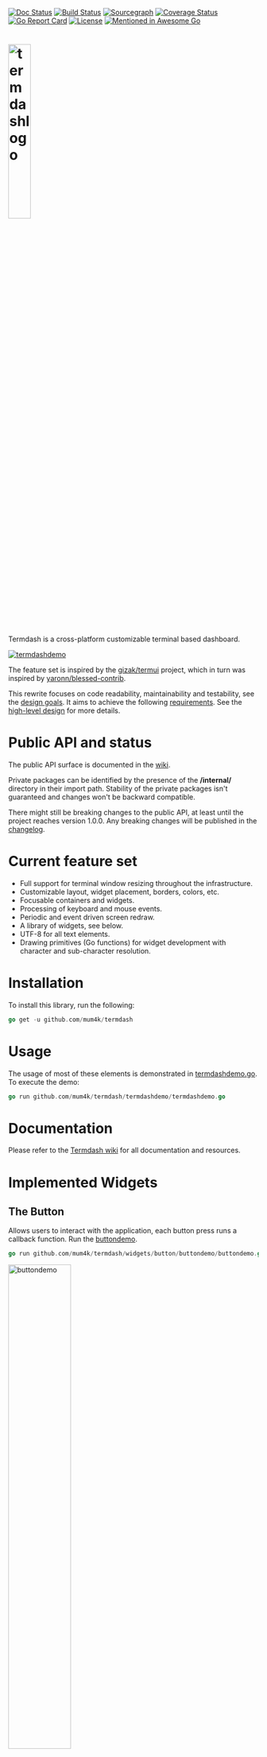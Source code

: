 [![Doc Status](https://godoc.org/github.com/mum4k/termdash?status.png)](https://godoc.org/github.com/mum4k/termdash)
[![Build Status](https://travis-ci.org/mum4k/termdash.svg?branch=master)](https://travis-ci.org/mum4k/termdash)
[![Sourcegraph](https://sourcegraph.com/github.com/mum4k/termdash/-/badge.svg)](https://sourcegraph.com/github.com/mum4k/termdash?badge)
[![Coverage Status](https://coveralls.io/repos/github/mum4k/termdash/badge.svg?branch=master)](https://coveralls.io/github/mum4k/termdash?branch=master)
[![Go Report Card](https://goreportcard.com/badge/github.com/mum4k/termdash)](https://goreportcard.com/report/github.com/mum4k/termdash)
[![License](https://img.shields.io/badge/License-Apache%202.0-blue.svg)](https://github.com/mum4k/termdash/blob/master/LICENSE)
[![Mentioned in Awesome Go](https://awesome.re/mentioned-badge.svg)](https://github.com/avelino/awesome-go)

# [<img src="./doc/images/termdash.png" alt="termdashlogo" type="image/png" width="30%">](http://github.com/mum4k/termdash/wiki)

Termdash is a cross-platform customizable terminal based dashboard.

[<img src="./doc/images/termdashdemo_0_7_0.gif" alt="termdashdemo" type="image/gif">](termdashdemo/termdashdemo.go)

The feature set is inspired by the
[gizak/termui](http://github.com/gizak/termui) project, which in turn was
inspired by
[yaronn/blessed-contrib](http://github.com/yaronn/blessed-contrib).

This rewrite focuses on code readability, maintainability and testability, see
the [design goals](doc/design_goals.md). It aims to achieve the following
[requirements](doc/requirements.md). See the [high-level design](doc/hld.md)
for more details.

# Public API and status

The public API surface is documented in the
[wiki](http://github.com/mum4k/termdash/wiki).

Private packages can be identified by the presence of the **/internal/**
directory in their import path. Stability of the private packages isn't
guaranteed and changes won't be backward compatible.

There might still be breaking changes to the public API, at least until the
project reaches version 1.0.0. Any breaking changes will be published in the
[changelog](CHANGELOG.md).

# Current feature set

- Full support for terminal window resizing throughout the infrastructure.
- Customizable layout, widget placement, borders, colors, etc.
- Focusable containers and widgets.
- Processing of keyboard and mouse events.
- Periodic and event driven screen redraw.
- A library of widgets, see below.
- UTF-8 for all text elements.
- Drawing primitives (Go functions) for widget development with character and
  sub-character resolution.

# Installation

To install this library, run the following:

```go
go get -u github.com/mum4k/termdash
```

# Usage

The usage of most of these elements is demonstrated in
[termdashdemo.go](termdashdemo/termdashdemo.go). To execute the demo:


```go
go run github.com/mum4k/termdash/termdashdemo/termdashdemo.go
```

# Documentation

Please refer to the [Termdash wiki](http://github.com/mum4k/termdash/wiki) for
all documentation and resources.

# Implemented Widgets

## The Button

Allows users to interact with the application, each button press runs a callback function.
Run the
[buttondemo](widgets/button/buttondemo/buttondemo.go).

```go
go run github.com/mum4k/termdash/widgets/button/buttondemo/buttondemo.go
```

[<img src="./doc/images/buttondemo.gif" alt="buttondemo" type="image/gif" width="50%">](widgets/button/buttondemo/buttondemo.go)

## The Gauge

Displays the progress of an operation. Run the
[gaugedemo](widgets/gauge/gaugedemo/gaugedemo.go).

```go
go run github.com/mum4k/termdash/widgets/gauge/gaugedemo/gaugedemo.go
```

[<img src="./doc/images/gaugedemo.gif" alt="gaugedemo" type="image/gif">](widgets/gauge/gaugedemo/gaugedemo.go)

## The Donut

Visualizes progress of an operation as a partial or a complete donut. Run the
[donutdemo](widgets/donut/donutdemo/donutdemo.go).

```go
go run github.com/mum4k/termdash/widgets/donut/donutdemo/donutdemo.go
```

[<img src="./doc/images/donutdemo.gif" alt="donutdemo" type="image/gif">](widgets/donut/donutdemo/donutdemo.go)

## The Text

Displays text content, supports trimming and scrolling of content. Run the
[textdemo](widgets/text/textdemo/textdemo.go).

```go
go run github.com/mum4k/termdash/widgets/text/textdemo/textdemo.go
```

[<img src="./doc/images/textdemo.gif" alt="textdemo" type="image/gif">](widgets/text/textdemo/textdemo.go)

## The SparkLine

Draws a graph showing a series of values as vertical bars. The bars can have
sub-cell height. Run the
[sparklinedemo](widgets/sparkline/sparklinedemo/sparklinedemo.go).

```go
go run github.com/mum4k/termdash/widgets/sparkline/sparklinedemo/sparklinedemo.go
```

[<img src="./doc/images/sparklinedemo.gif" alt="sparklinedemo" type="image/gif" width="50%">](widgets/sparkline/sparklinedemo/sparklinedemo.go)

## The BarChart

Displays multiple bars showing relative ratios of values. Run the
[barchartdemo](widgets/barchart/barchartdemo/barchartdemo.go).

```go
go run github.com/mum4k/termdash/widgets/barchart/barchartdemo/barchartdemo.go
```

[<img src="./doc/images/barchartdemo.gif" alt="barchartdemo" type="image/gif" width="50%">](widgets/barchart/barchartdemo/barchartdemo.go)

## The LineChart

Displays series of values on a line chart, supports zoom triggered by mouse
events. Run the
[linechartdemo](widgets/linechart/linechartdemo/linechartdemo.go).

```go
go run github.com/mum4k/termdash/widgets/linechart/linechartdemo/linechartdemo.go
```

[<img src="./doc/images/linechartdemo.gif" alt="linechartdemo" type="image/gif" width="70%">](widgets/linechart/linechartdemo/linechartdemo.go)

## The SegmentDisplay

Displays text by simulating a 16-segment display. Run the
[segmentdisplaydemo](widgets/segmentdisplay/segmentdisplaydemo/segmentdisplaydemo.go).

```go
go run github.com/mum4k/termdash/widgets/segmentdisplay/segmentdisplaydemo/segmentdisplaydemo.go
```

[<img src="./doc/images/segmentdisplaydemo.gif" alt="segmentdisplaydemo" type="image/gif">](widgets/segmentdisplay/segmentdisplaydemo/segmentdisplaydemo.go)

# Contributing

If you are willing to contribute, improve the infrastructure or develop a
widget, first of all Thank You! Your help is appreciated.

Please see the [CONTRIBUTING.md](CONTRIBUTING.md) file for guidelines related
to the Google's CLA, and code review requirements.

As stated above the primary goal of this project is to develop readable, well
designed code, the functionality and efficiency come second. This is achieved
through detailed code reviews, design discussions and following of the [design
guidelines](doc/design_guidelines.md). Please familiarize yourself with these
before contributing.

If you're developing a new widget, please see the [widget
development](doc/widget_development.md) section.


# Disclaimer

This is not an official Google product.
